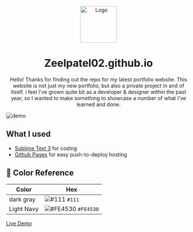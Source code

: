 <div align="center">
  <img alt="Logo" src="https://github.com/Zeelpatel02/Zeelpatel02.github.io/blob/main/img/1.png" width="100" />
</div>
<h1 align="center">
Zeelpatel02.github.io
</h1>
<p align="center">
Hello! Thanks for finding out the repo for my latest portfolio website. This website is not just my new portfolio, but also a private project in and of itself. i feel I've grown quite bit as a developer & designer within the past year, so I wanted to make something to showcase a number of what I've learned and done.
</p>

![demo](https://github.com/Zeelpatel02/Zeelpatel02.github.io/blob/main/img/Zeel%20Patel%20_%20Pyt.png)

## What I used
- [Sublime Text 3](https://www.sublimetext.com/3) for coding
- [Github Pages](https://pages.github.com/) for easy push-to-deploy hosting

## 🎨 Color Reference

| Color          | Hex                                                                |
| -------------- | ------------------------------------------------------------------ |
| dark gray      | ![#111](https://via.placeholder.com/10/111?text=+)       `#111`    |
| Light Navy     | ![#FE4530](https://via.placeholder.com/10/FE4530?text=+) `#FE4530` |


[Live Demo](https://zeelpatel02.github.io)



